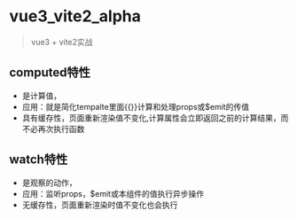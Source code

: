 # vue3_vite2_alpha

> vue3 + vite2实战

## computed特性
- 是计算值，
- 应用：就是简化tempalte里面{{}}计算和处理props或$emit的传值
- 具有缓存性，页面重新渲染值不变化,计算属性会立即返回之前的计算结果，而不必再次执行函数

## watch特性
- 是观察的动作，
- 应用：监听props，$emit或本组件的值执行异步操作
- 无缓存性，页面重新渲染时值不变化也会执行